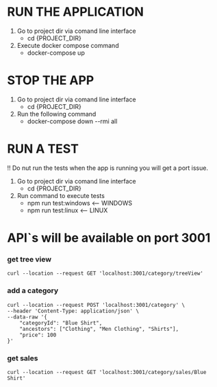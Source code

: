 # RUN THE APPLICATION

1. Go to project dir via comand line interface
    - cd {PROJECT_DIR}
2. Execute docker compose command
    - docker-compose up

# STOP THE APP

1. Go to project dir via comand line interface
    - cd {PROJECT_DIR}
2. Run the following command
    - docker-compose down --rmi all

# RUN A TEST

!! Do nut run the tests when the app is running you will get a port issue.
1. Go to project dir via comand line interface
    - cd {PROJECT_DIR}
2. Run command to execute tests
    - npm run test:windows <-- WINDOWS
    - npm run test:linux   <-- LINUX

# API`s will be available on port 3001
### get tree view
    curl --location --request GET 'localhost:3001/category/treeView'
### add a category
    curl --location --request POST 'localhost:3001/category' \
    --header 'Content-Type: application/json' \
    --data-raw '{
        "categoryId": "Blue Shirt",
        "ancestors": ["Clothing", "Men Clothing", "Shirts"],
        "price": 100
    }'
### get sales
    curl --location --request GET 'localhost:3001/category/sales/Blue Shirt'